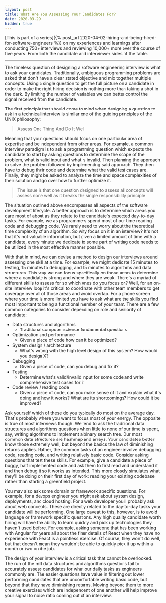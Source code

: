 ```yaml
---
layout: post
title: What Are You Assessing Your Candidates For?
date: 2020-03-29
hidden: true
---
```


[This is part of a series]({% post_url 2020-04-02-hiring-and-being-hired-for-software-engineers %}) on my experiences and learnings after conducting 750+ interviews and reviewing 10,000+ more over the course of five years. From both the candidate and interviewer sides of the table.

---

The timeless question of designing a software engineering interview is what to ask your candidates. Traditionally, ambiguous programming problems are asked that don't have a clear stated objective and mix together multiple concepts. Using a single question to get the full picture on a candidate in order to make the right hiring decision is nothing more than taking a shot in the dark. By limiting the number of variables we can better control the signal received from the candidate.

The first principle that should come to mind when designing a question to ask in a technical interview is similar one of the guiding principles of the UNIX philosophy:

> Assess One Thing And Do It Well

Meaning that your questions should focus on one particular area of expertise and be independent from other areas. For example, a common interview paradigm is to ask a programming question which expects the candidate to start by asking questions to determine the scope of the problem, what is valid input and what is invalid. Then planning the approach to solve the problem followed by implementing said approach. They then have to debug their code and determine what the valid test cases are. Finally, they might be asked to analyze the time and space complexities of their solution and go over how to further optimize it.

> The issue is that one question designed to assess all concepts will assess none well as it breaks the single responsibility principle

The situation outlined above encompasses all aspects of the software development lifecycle. A better approach is to determine which areas you care most of about as they relate to the candidate's expected day-to-day tasks. For example, we as programmers spend most of our time reading code and debugging code. We rarely need to worry about the theoretical time complexity of an algorithm. So why focus on it in an interview? It's not that it's not valuable information, but given a limited amount of time with a candidate, every minute we dedicate to some part of writing code needs to be utilized in the most effective manner possible.

With that in mind, we can devise a method to design our interviews around assessing one skill at a time. For example, we might dedicate 15 minutes to testing, 15 minutes to debugging, and 15 minutes to algorithms and data structures. This way we can focus specifically on those areas to determine where a candidate is strong and where they are weak. There's a myriad of different skills to assess for so which ones do you focus on? Well, for an on-site interview loop it's critical to coordinate with other team members to get coverage over all of those areas and avoid overlap. For a phone screen where your time is more limited you have to ask what are the skills you find most important to being a functional member of your team. There are a few common categories to consider depending on role and seniority of candidate:

* Data structures and algorithms
  * Traditional computer science fundamental questions
* Optimization and performance
  * Given a piece of code how can it be optimized?
* System design / architecture
  * What's wrong with the high level design of this system? How would you design X?
* Debugging
  * Given a piece of code, can you debug and fix it?
* Testing
  * Determine what's valid/invalid input for some code and write comprehensive test cases for it
* Code review / reading code
  * Given a piece of code, can you make sense of it and explain what it's doing and how it works? What are its shortcomings? How could it be improved?

Ask yourself which of these do you typically do most on the average day. That's probably where you want to focus most of your energy. The opposite is true of most interviews though. We tend to ask the traditional data structures and algorithms questions when little to none of our time is spent, say, writing algorithms to implement a binary search tree. Our most common data structures are hashmap and arrays. Your candidates better know those extremely well, but beyond the basics the law of diminishing returns applies. Rather, the common tasks of an engineer involve debugging code, reading code, and writing relatively basic code. Consider asking questions that test these skills. For example, give a candidate a piece of buggy, half implemented code and ask them to first read and understand it and then debug it so it works as intended. This more closely simulates what they'll be doing on their first day of work: reading your existing codebase rather than starting a greenfield project.

You may also ask some domain or framework specific questions. For example, for a devops engineer you might ask about system design, deployments, and cloud hosting. For a web developer you'll probably ask about web concepts. These are directly related to the day-to-day tasks your candidate will be performing. One large caveat to this, however, is to avoid language or framework specific questions. Any high quality candidate worth hiring will have the ability to learn quickly and pick up technologies they haven't used before. For example, asking someone that has been working with Angular for years all about the finer details of React when they have no experience with React is a pointless exercise. Of course, they won't do well, but that doesn't mean they wouldn't be able to quickly pick it up within a month or two on the job.

The design of your interview is a critical task that cannot be overlooked. The run of the mill data structures and algorithms questions fail to accurately assess candidates for what our daily tasks as engineers commonly are. The easier questions have value in filtering out lower performing candidates that are uncomfortable writing basic code, but beyond that they have diminishing returns. Moving beyond them to more creative exercises which are independent of one another will help improve your signal to noise ratio coming out of an interview.
